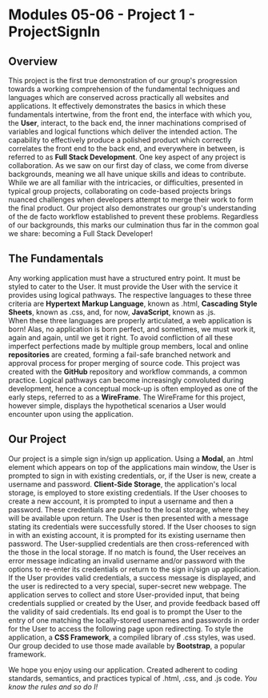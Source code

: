 # Modules 05-06 - Project 1 - ProjectSignIn

## Overview

This project is the first true demonstration of our group's progression towards a working comprehension of the fundamental techniques and languages which are conserved across practically all websites and applications. It effectively demonstrates the basics in which these fundamentals intertwine, from the front end, the interface with which you, the **User**, interact, to the back end, the inner machinations comprised of variables and logical functions which deliver the intended action. The capability to effectively produce a polished product which correctly correlates the front end to the back end, and everywhere in between, is referred to as **Full Stack Development**.
One key aspect of any project is collaboration. As we saw on our first day of class, we come from diverse backgrounds, meaning we all have unique skills and ideas to contribute. While we are all familiar with the intricacies, or difficulties, presented in typical group projects, collaborating on code-based projects brings nuanced challenges when developers attempt to merge their work to form the final product. Our project also demonstrates our group's understanding of the de facto workflow established to prevent these problems. Regardless of our backgrounds, this marks our culmination thus far in the common goal we share: becoming a Full Stack Developer!

## The Fundamentals 

Any working application must have a structured entry point. It must be styled to cater to the User. It must provide the User with the service it provides using logical pathways. The respective languages to these three criteria are **Hypertext Markup Language**, known as .html, **Cascading Style Sheets**, known as .css, and, for now, **JavaScript**, known as .js.   
When these three languages are properly articulated, a web application is born! Alas, no application is born perfect, and sometimes, we must work it, again and again, until we get it right. To avoid confliction of all these imperfect perfections made by multiple group members, local and online **repositories** are created, forming a fail-safe branched network and approval process for proper merging of source code. This project was created with the  **GitHub**  repository and workflow commands, a common practice.
Logical pathways can become increasingly convoluted during development, hence a conceptual mock-up is often employed as one of the early steps, referred to as a **WireFrame**. The WireFrame for this project, however simple, displays the hypothetical scenarios a User would encounter upon using the application.  

## Our Project 

Our project is a simple sign in/sign up application. Using a **Modal**, an .html element which appears on top of the applications main window, the User is prompted to sign in with existing credentials, or, if the User is new, create a username and password. **Client-Side Storage**, the application's local storage, is employed to store existing credentials. 
If the User chooses to create a new account, it is prompted to input a username and then a password. These credentials are pushed to the local storage, where they will be available upon return. The User is then presented with a message stating its credentials were successfully stored.
If the User chooses to sign in with an existing account, it is prompted for its existing username then password. The User-supplied credentials are then cross-referenced with the those in the local storage. If no match is found, the User receives an error message indicating an invalid username and/or password with the options to re-enter its credentials or return to the sign in/sign up application. If the User provides valid credentials, a success message is displayed, and the user is redirected to a very special, super-secret new webpage. 
The application serves to collect and store User-provided input, that being credentials supplied or created by the User, and provide feedback based off the validity of said credentials. Its end goal is to prompt the User to the entry of one matching the locally-stored usernames and passwords in order for the User to access the following page upon redirecting. 
To style the application, a **CSS Framework**, a compiled library of .css styles, was used. Our group decided to use those made available by **Bootstrap**, a popular framework.

We hope you enjoy using our application. 
Created adherent to coding standards, semantics, and practices typical of .html, .css, and .js code. *You know the rules and so do I!*  